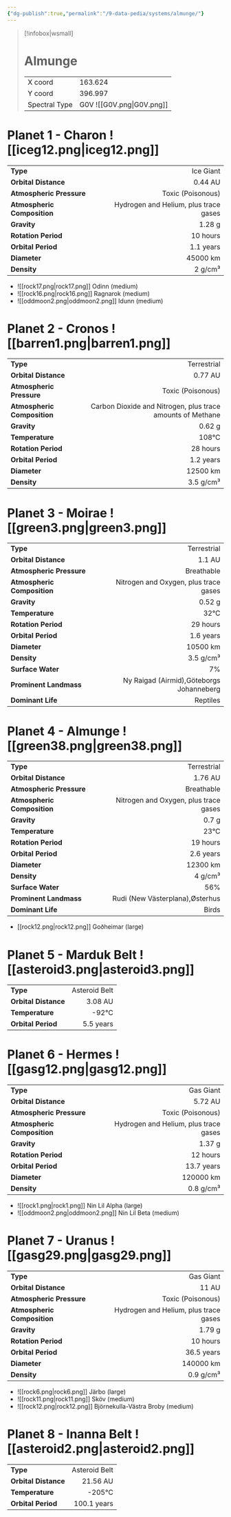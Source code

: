 ```yaml
---
{"dg-publish":true,"permalink":"/9-data-pedia/systems/almunge/"}
---
```


> [!infobox|wsmall]
> # Almunge
> | | |
> | - | - |
> | X coord | 163.624 |
> | Y coord| 396.997 |
> | Spectral Type | G0V ![[G0V.png\|G0V.png]] |

# Planet 1 - Charon ![[iceg12.png\|iceg12.png]]
|                             |                           |
| --------------------------- | -------------------------:|
| **Type**                    |             Ice Giant |
| **Orbital Distance**        |   0.44 AU |
| **Atmospheric Pressure**    |       Toxic (Poisonous) |
| **Atmospheric Composition** |      Hydrogen and Helium, plus trace gases |
| **Gravity**                 |        1.28 g |
| **Rotation Period**         |  10 hours |
| **Orbital Period** | 1.1 years |
| **Diameter**                |      45000 km | 
| **Density**                 |    2 g/cm³ |



- ![[rock17.png\|rock17.png]] Odinn (medium)
- ![[rock16.png\|rock16.png]] Ragnarok (medium)
- ![[oddmoon2.png\|oddmoon2.png]] Idunn (medium)


# Planet 2 - Cronos ![[barren1.png\|barren1.png]]
|                             |                           |
| --------------------------- | -------------------------:|
| **Type**                    |             Terrestrial |
| **Orbital Distance**        |   0.77 AU |
| **Atmospheric Pressure**    |       Toxic (Poisonous) |
| **Atmospheric Composition** |      Carbon Dioxide and Nitrogen, plus trace amounts of Methane |
| **Gravity**                 |        0.62 g |
| **Temperature**             |    108°C |
| **Rotation Period**         |  28 hours |
| **Orbital Period** | 1.2 years |
| **Diameter**                |      12500 km | 
| **Density**                 |    3.5 g/cm³ |





# Planet 3 - Moirae ![[green3.png\|green3.png]]
|                             |                           |
| --------------------------- | -------------------------:|
| **Type**                    |             Terrestrial |
| **Orbital Distance**        |   1.1 AU |
| **Atmospheric Pressure**    |       Breathable |
| **Atmospheric Composition** |      Nitrogen and Oxygen, plus trace gases |
| **Gravity**                 |        0.52 g |
| **Temperature**             |    32°C |
| **Rotation Period**         |  29 hours |
| **Orbital Period** | 1.6 years |
| **Diameter**                |      10500 km | 
| **Density**                 |    3.5 g/cm³ |
| **Surface Water**           |           7% | 
| **Prominent Landmass**      |         Ny Raigad (Airmid),Göteborgs Johanneberg | 
| **Dominant Life**           |         Reptiles |





# Planet 4 - Almunge ![[green38.png\|green38.png]]
|                             |                           |
| --------------------------- | -------------------------:|
| **Type**                    |             Terrestrial |
| **Orbital Distance**        |   1.76 AU |
| **Atmospheric Pressure**    |       Breathable |
| **Atmospheric Composition** |      Nitrogen and Oxygen, plus trace gases |
| **Gravity**                 |        0.7 g |
| **Temperature**             |    23°C |
| **Rotation Period**         |  19 hours |
| **Orbital Period** | 2.6 years |
| **Diameter**                |      12300 km | 
| **Density**                 |    4 g/cm³ |
| **Surface Water**           |           56% | 
| **Prominent Landmass**      |         Rudi (New Västerplana),Østerhus | 
| **Dominant Life**           |         Birds |



- [[rock12.png\|rock12.png]] Goðheimar (large)

# Planet 5 - Marduk Belt ![[asteroid3.png\|asteroid3.png]]
|                             |                           |
| --------------------------- | -------------------------:|
| **Type**                    |             Asteroid Belt |
| **Orbital Distance**        |   3.08 AU |
| **Temperature**             |    -92°C |
| **Orbital Period** | 5.5 years |





# Planet 6 - Hermes ![[gasg12.png\|gasg12.png]]
|                             |                           |
| --------------------------- | -------------------------:|
| **Type**                    |             Gas Giant |
| **Orbital Distance**        |   5.72 AU |
| **Atmospheric Pressure**    |       Toxic (Poisonous) |
| **Atmospheric Composition** |      Hydrogen and Helium, plus trace gases |
| **Gravity**                 |        1.37 g |
| **Rotation Period**         |  12 hours |
| **Orbital Period** | 13.7 years |
| **Diameter**                |      120000 km | 
| **Density**                 |    0.8 g/cm³ |



- ![[rock1.png\|rock1.png]] Nin Lil Alpha (large)
- ![[oddmoon2.png\|oddmoon2.png]] Nin Lil Beta (medium)


# Planet 7 - Uranus ![[gasg29.png\|gasg29.png]]
|                             |                           |
| --------------------------- | -------------------------:|
| **Type**                    |             Gas Giant |
| **Orbital Distance**        |   11 AU |
| **Atmospheric Pressure**    |       Toxic (Poisonous) |
| **Atmospheric Composition** |      Hydrogen and Helium, plus trace gases |
| **Gravity**                 |        1.79 g |
| **Rotation Period**         |  10 hours |
| **Orbital Period** | 36.5 years |
| **Diameter**                |      140000 km | 
| **Density**                 |    0.9 g/cm³ |



- ![[rock6.png\|rock6.png]] Järbo (large)
- ![[rock11.png\|rock11.png]] Sköv (medium)
- ![[rock12.png\|rock12.png]] Björnekulla-Västra Broby (medium)


# Planet 8 - Inanna Belt ![[asteroid2.png\|asteroid2.png]]
|                             |                           |
| --------------------------- | -------------------------:|
| **Type**                    |             Asteroid Belt |
| **Orbital Distance**        |   21.56 AU |
| **Temperature**             |    -205°C |
| **Orbital Period** | 100.1 years |





